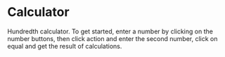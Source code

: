 # Calculator
Hundredth calculator.
To get started, enter a number by clicking on the number buttons,
then click action and enter the second number, click on equal and get the result of calculations.
